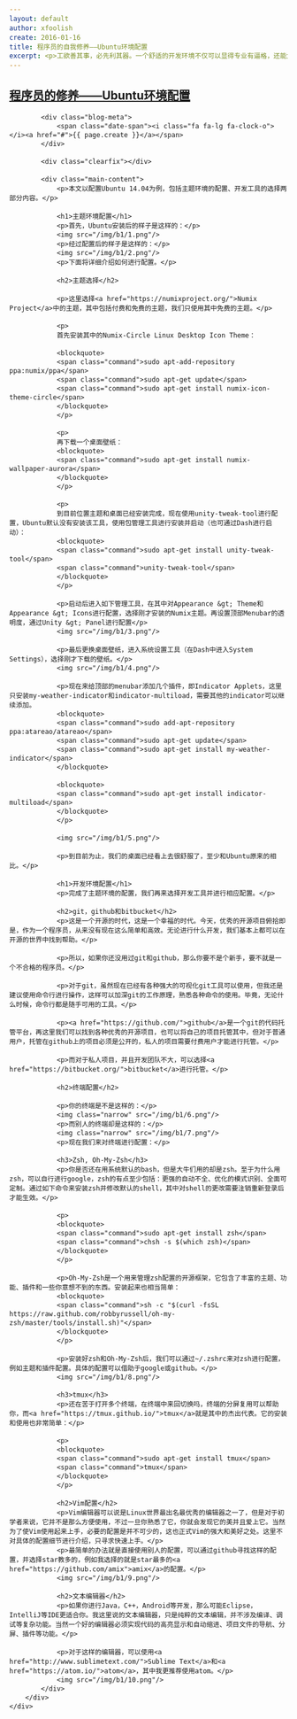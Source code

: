 ```yaml
---
layout: default
author: xfoolish
create: 2016-01-16
title: 程序员的自我修养——Ubuntu环境配置
excerpt: <p>工欲善其事，必先利其器。一个舒适的开发环境不仅可以显得专业有逼格，还能大大提高我们码代码的热情。</p> <p>因此，对开发环境的配置是一个装逼的程序员的自我修养。</p>
---
```


<div class="blog-wrapper wrapper">
	<div class="blog">
		<div class="blog-content">
			<h2 class="blog-header"><a href="#">程序员的修养——Ubuntu环境配置</a></h2>

			<div class="blog-meta">
				<span class="date-span"><i class="fa fa-lg fa-clock-o"></i><a href="#">{{ page.create }}</a></span>
			</div>

			<div class="clearfix"></div>

			<div class="main-content">
				<p>本文以配置Ubuntu 14.04为例，包括主题环境的配置、开发工具的选择两部分内容。</p>

				<h1>主题环境配置</h1>
				<p>首先，Ubuntu安装后的样子是这样的：</p>
				<img src="/img/b1/1.png"/>
				<p>经过配置后的样子是这样的：</p>
				<img src="/img/b1/2.png"/>
				<p>下面将详细介绍如何进行配置。</p>

				<h2>主题选择</h2>

				<p>这里选择<a href="https://numixproject.org/">Numix Project</a>中的主题，其中包括付费和免费的主题，我们只使用其中免费的主题。</p>

				<p>
				首先安装其中的Numix-Circle Linux Desktop Icon Theme：

				<blockquote>
				<span class="command">sudo apt-add-repository ppa:numix/ppa</span>
				<span class="command">sudo apt-get update</span>
				<span class="command">sudo apt-get install numix-icon-theme-circle</span>
				</blockquote>
				</p>

				<p>
				再下载一个桌面壁纸：
				<blockquote>
				<span class="command">sudo apt-get install numix-wallpaper-aurora</span>
				</blockquote>
				</p>

				<p>
				到目前位置主题和桌面已经安装完成，现在使用unity-tweak-tool进行配置，Ubuntu默认没有安装该工具，使用包管理工具进行安装并启动（也可通过Dash进行启动）：
				<blockquote>
				<span class="command">sudo apt-get install unity-tweak-tool</span>
				<span class="command">unity-tweak-tool</span>
				</blockquote>
				</p>

				<p>启动后进入如下管理工具，在其中对Appearance &gt; Theme和Appearance &gt; Icons进行配置，选择刚才安装的Numix主题。再设置顶部Menubar的透明度，通过Unity &gt; Panel进行配置</p>
				<img src="/img/b1/3.png"/>

				<p>最后更换桌面壁纸，进入系统设置工具（在Dash中进入System Settings），选择刚才下载的壁纸。</p>
				<img src="/img/b1/4.png"/>

				<p>现在来给顶部的menubar添加几个插件，即Indicator Applets，这里只安装my-weather-indicator和indicator-multiload，需要其他的indicator可以继续添加。
				<blockquote>
				<span class="command">sudo add-apt-repository ppa:atareao/atareao</span>
				<span class="command">sudo apt-get update</span>
				<span class="command">sudo apt-get install my-weather-indicator</span>
				</blockquote>

				<blockquote>
				<span class="command">sudo apt-get install indicator-multiload</span>
				</blockquote>
				</p>

				<img src="/img/b1/5.png"/>

				<p>到目前为止，我们的桌面已经看上去很舒服了，至少和Ubuntu原来的相比。</p>

				<h1>开发环境配置</h1>
				<p>完成了主题环境的配置，我们再来选择开发工具并进行相应配置。</p>

				<h2>git，github和bitbucket</h2>
				<p>这是一个开源的时代，这是一个幸福的时代。今天，优秀的开源项目俯拾即是，作为一个程序员，从来没有现在这么简单和高效。无论进行什么开发，我们基本上都可以在开源的世界中找到帮助。</p>

				<p>所以，如果你还没用过git和github，那么你要不是个新手，要不就是一个不合格的程序员。</p>

				<p>对于git，虽然现在已经有各种强大的可视化git工具可以使用，但我还是建议使用命令行进行操作，这样可以加深git的工作原理，熟悉各种命令的使用。毕竟，无论什么时候，命令行都是随手可用的工具。</p>

				<p><a href="https://github.com/">github</a>是一个git的代码托管平台，再这里我们可以找到各种优秀的开源项目，也可以将自己的项目托管其中，但对于普通用户，托管在github上的项目必须是公开的，私人的项目需要付费用户才能进行托管。</p>

				<p>而对于私人项目，并且开发团队不大，可以选择<a href="https://bitbucket.org/">bitbucket</a>进行托管。</p>

				<h2>终端配置</h2>

				<p>你的终端是不是这样的：</p>
				<img class="narrow" src="/img/b1/6.png"/>
				<p>而别人的终端却是这样的：</p>
				<img class="narrow" src="/img/b1/7.png"/>
				<p>现在我们来对终端进行配置：</p>

				<h3>Zsh, Oh-My-Zsh</h3>
				<p>你是否还在用系统默认的bash，但是大牛们用的却是zsh。至于为什么用zsh，可以自行进行google，zsh的有点至少包括：更强的自动不全、优化的模式识别、全面可定制。通过如下命令来安装zsh并修改默认的shell，其中对shell的更改需要注销重新登录后才能生效。</p>

				<p>
				<blockquote>
				<span class="command">sudo apt-get install zsh</span>
				<span class="command">chsh -s $(which zsh)</span>
				</blockquote>
				</p>

				<p>Oh-My-Zsh是一个用来管理zsh配置的开源框架，它包含了丰富的主题、功能、插件和一些你意想不到的东西。安装起来也相当简单：
				<blockquote>
				<span class="command">sh -c "$(curl -fsSL https://raw.github.com/robbyrussell/oh-my-zsh/master/tools/install.sh)"</span>
				</blockquote>
				</p>

				<p>安装好zsh和Oh-My-Zsh后，我们可以通过~/.zshrc来对zsh进行配置，例如主题和插件配置。具体的配置可以借助于google或github。</p>
				<img src="/img/b1/8.png"/>

				<h3>tmux</h3>
				<p>还在苦于打开多个终端，在终端中来回切换吗，终端的分屏复用可以帮助你，而<a href="https://tmux.github.io/">tmux</a>就是其中的杰出代表。它的安装和使用也非常简单：</p>

				<p>
				<blockquote>
				<span class="command">sudo apt-get install tmux</span>
				<span class="command">tmux</span>
				</blockquote>
				</p>

				<h2>Vim配置</h2>
				<p>Vim编辑器可以说是Linux世界最出名最优秀的编辑器之一了，但是对于初学者来说，它并不是那么方便使用，不过一旦你熟悉了它，你就会发现它的美并且爱上它。当然为了使Vim使用起来上手，必要的配置是并不可少的，这也正式Vim的强大和美好之处。这里不对具体的配置细节进行介绍，只寻求快速上手。</p>
				<p>最简单的办法就是直接使用别人的配置，可以通过github寻找这样的配置，并选择star教多的，例如我选择的就是star最多的<a href="https://github.com/amix">amix</a>的配置。</p>
				<img src="/img/b1/9.png"/>

				<h2>文本编辑器</h2>
				<p>如果你进行Java，C++，Android等开发，那么可能Eclipse，IntelliJ等IDE更适合你。我这里说的文本编辑器，只是纯粹的文本编辑，并不涉及编译、调试等复杂功能。当然一个好的编辑器必须实现代码的高亮显示和自动缩进、项目文件的导航、分屏、插件等功能。</p>

				<p>对于这样的编辑器，可以使用<a href="http://www.sublimetext.com/">Sublime Text</a>和<a href="https://atom.io/">atom</a>，其中我更推荐使用atom。</p>
				<img src="/img/b1/10.png"/>
			</div>
		</div>
	</div>
</div>
